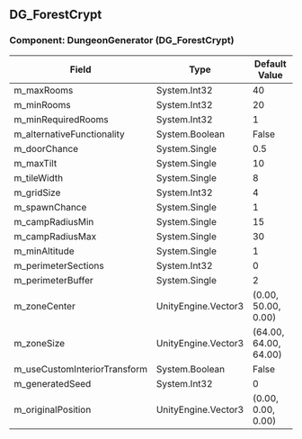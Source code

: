 ## DG_ForestCrypt

### Component: DungeonGenerator (DG_ForestCrypt)

|Field|Type|Default Value|
|---|---|---|
|m_maxRooms|System.Int32|40|
|m_minRooms|System.Int32|20|
|m_minRequiredRooms|System.Int32|1|
|m_alternativeFunctionality|System.Boolean|False|
|m_doorChance|System.Single|0.5|
|m_maxTilt|System.Single|10|
|m_tileWidth|System.Single|8|
|m_gridSize|System.Int32|4|
|m_spawnChance|System.Single|1|
|m_campRadiusMin|System.Single|15|
|m_campRadiusMax|System.Single|30|
|m_minAltitude|System.Single|1|
|m_perimeterSections|System.Int32|0|
|m_perimeterBuffer|System.Single|2|
|m_zoneCenter|UnityEngine.Vector3|(0.00, 50.00, 0.00)|
|m_zoneSize|UnityEngine.Vector3|(64.00, 64.00, 64.00)|
|m_useCustomInteriorTransform|System.Boolean|False|
|m_generatedSeed|System.Int32|0|
|m_originalPosition|UnityEngine.Vector3|(0.00, 0.00, 0.00)|

